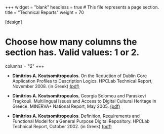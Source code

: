 +++
widget = "blank"
headless = true  # This file represents a page section.
title = "Technical Reports"
weight = 70

[design]
  # Choose how many columns the section has. Valid values: 1 or 2.
  columns = "2"
+++
- **Dimitrios A. Koutsomitropoulos**. On the Reduction of Dublin Core Application Profiles to Description Logics. HPCLab Technical Report, November 2008. (in Greek) [(pdf)](pdf/dc_reduction.pdf)

- **Dimitrios A. Koutsomitropoulos**, Georgia Solomou and Paraskevi Fragkouli. Multilingual Issues and Access to Digital Cultural Heritage in Greece. MINERVA+ National Report, May 2005. [(pdf)](pdf/multilingualism.pdf)

- **Dimitrios A. Koutsomitropoulos**. Definition, Requirements and Functional Model for a General Purpose Digital Repository. HPCLab Technical Report, October 2002. (in Greek) [(pdf)](pdf/reps.pdf)
